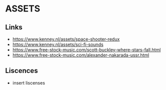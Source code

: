 # ASSETS

## Links
- https://www.kenney.nl/assets/space-shooter-redux
- https://www.kenney.nl/assets/sci-fi-sounds
- https://www.free-stock-music.com/scott-buckley-where-stars-fall.html
- https://www.free-stock-music.com/alexander-nakarada-ussr.html
## Liscences
- insert liscenses

